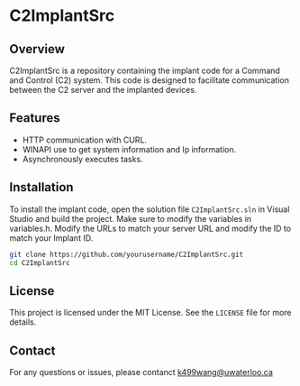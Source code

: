 # C2ImplantSrc


## Overview

C2ImplantSrc is a repository containing the implant code for a Command and Control (C2) system. This code is designed to facilitate communication between the C2 server and the implanted devices.

## Features

- HTTP communication with CURL.
- WINAPI use to get system information and Ip information.
- Asynchronously executes tasks.

## Installation

To install the implant code, open the solution file `C2ImplantSrc.sln` in Visual Studio and build the project. Make sure to modify the variables in variables.h. Modify the URLs to match your server URL and modify the ID to match your Implant ID.

```sh
git clone https://github.com/yourusername/C2ImplantSrc.git
cd C2ImplantSrc
```

## License

This project is licensed under the MIT License. See the `LICENSE` file for more details.

## Contact

For any questions or issues, please contanct k499wang@uwaterloo.ca
